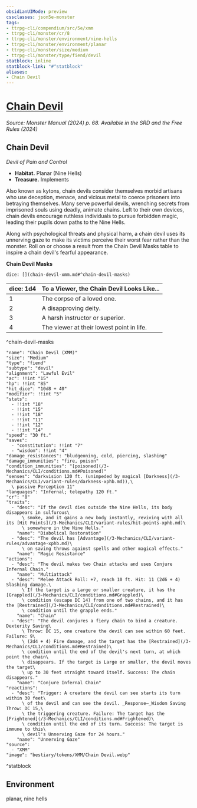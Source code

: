 ```yaml
---
obsidianUIMode: preview
cssclasses: json5e-monster
tags:
- ttrpg-cli/compendium/src/5e/xmm
- ttrpg-cli/monster/cr/8
- ttrpg-cli/monster/environment/nine-hells
- ttrpg-cli/monster/environment/planar
- ttrpg-cli/monster/size/medium
- ttrpg-cli/monster/type/fiend/devil
statblock: inline
statblock-link: "#^statblock"
aliases:
- Chain Devil
---
```

# [Chain Devil](3-Mechanics\CLI\bestiary\fiend/chain-devil-xmm.md)
*Source: Monster Manual (2024) p. 68. Available in the <span title='Systems Reference Document (5.2)'>SRD</span> and the Free Rules (2024)*  

## Chain Devil

*Devil of Pain and Control*

- **Habitat.** Planar (Nine Hells)  
- **Treasure.** Implements  

Also known as kytons, chain devils consider themselves morbid artisans who use deception, menace, and vicious metal to coerce prisoners into betraying themselves. Many serve powerful devils, wrenching secrets from imprisoned souls using deadly, animate chains. Left to their own devices, chain devils encourage ruthless individuals to pursue forbidden magic, leading their pupils down paths to the Nine Hells.

Along with psychological threats and physical harm, a chain devil uses its unnerving gaze to make its victims perceive their worst fear rather than the monster. Roll on or choose a result from the Chain Devil Masks table to inspire a chain devil's fearful appearance.

**Chain Devil Masks**

`dice: [](chain-devil-xmm.md#^chain-devil-masks)`

| dice: 1d4 | To a Viewer, the Chain Devil Looks Like... |
|-----------|--------------------------------------------|
| 1 | The corpse of a loved one. |
| 2 | A disapproving deity. |
| 3 | A harsh instructor or superior. |
| 4 | The viewer at their lowest point in life. |
^chain-devil-masks

```statblock
"name": "Chain Devil (XMM)"
"size": "Medium"
"type": "fiend"
"subtype": "devil"
"alignment": "Lawful Evil"
"ac": !!int "15"
"hp": !!int "85"
"hit_dice": "10d8 + 40"
"modifier": !!int "5"
"stats":
  - !!int "18"
  - !!int "15"
  - !!int "18"
  - !!int "11"
  - !!int "12"
  - !!int "14"
"speed": "30 ft."
"saves":
  - "constitution": !!int "7"
  - "wisdom": !!int "4"
"damage_resistances": "bludgeoning, cold, piercing, slashing"
"damage_immunities": "fire, poison"
"condition_immunities": "[poisoned](/3-Mechanics/CLI/conditions.md#Poisoned)"
"senses": "darkvision 120 ft. (unimpeded by magical [Darkness](/3-Mechanics/CLI/variant-rules/darkness-xphb.md)),\
  \ passive Perception 11"
"languages": "Infernal; telepathy 120 ft."
"cr": "8"
"traits":
  - "desc": "If the devil dies outside the Nine Hells, its body disappears in sulfurous\
      \ smoke, and it gains a new body instantly, reviving with all its [Hit Points](/3-Mechanics/CLI/variant-rules/hit-points-xphb.md)\
      \ somewhere in the Nine Hells."
    "name": "Diabolical Restoration"
  - "desc": "The devil has [Advantage](/3-Mechanics/CLI/variant-rules/advantage-xphb.md)\
      \ on saving throws against spells and other magical effects."
    "name": "Magic Resistance"
"actions":
  - "desc": "The devil makes two Chain attacks and uses Conjure Infernal Chain."
    "name": "Multiattack"
  - "desc": "Melee Attack Roll: +7, reach 10 ft. Hit: 11 (2d6 + 4) Slashing damage.\
      \ If the target is a Large or smaller creature, it has the [Grappled](/3-Mechanics/CLI/conditions.md#Grappled)\
      \ condition (escape DC 14) from one of two chains, and it has the [Restrained](/3-Mechanics/CLI/conditions.md#Restrained)\
      \ condition until the grapple ends."
    "name": "Chain"
  - "desc": "The devil conjures a fiery chain to bind a creature. Dexterity Saving\
      \ Throw: DC 15, one creature the devil can see within 60 feet. Failure: 9\
      \ (2d4 + 4) Fire damage, and the target has the [Restrained](/3-Mechanics/CLI/conditions.md#Restrained)\
      \ condition until the end of the devil's next turn, at which point the chain\
      \ disappears. If the target is Large or smaller, the devil moves the target\
      \ up to 30 feet straight toward itself. Success: The chain disappears."
    "name": "Conjure Infernal Chain"
"reactions":
  - "desc": "Trigger: A creature the devil can see starts its turn within 30 feet\
      \ of the devil and can see the devil. _Response—_Wisdom Saving Throw: DC 15,\
      \ the triggering creature. Failure: The target has the [Frightened](/3-Mechanics/CLI/conditions.md#Frightened)\
      \ condition until the end of its turn. Success: The target is immune to this\
      \ devil's Unnerving Gaze for 24 hours."
    "name": "Unnerving Gaze"
"source":
  - "XMM"
"image": "bestiary/tokens/XMM/Chain Devil.webp"
```
^statblock

## Environment

planar, nine hells